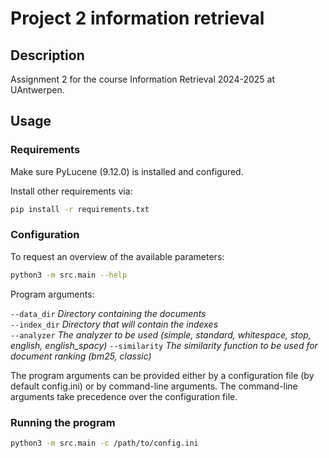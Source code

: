 # Project 2 information retrieval

## Description

Assignment 2 for the course Information Retrieval 2024-2025 at UAntwerpen.

## Usage

### Requirements

Make sure PyLucene (9.12.0) is installed and configured.

Install other requirements via:

```bash
pip install -r requirements.txt
```

### Configuration

To request an overview of the available parameters:

```bash
python3 -m src.main --help
```

Program arguments:

`--data_dir` *Directory containing the documents*  
`--index_dir` *Directory that will contain the indexes*  
`--analyzer` *The analyzer to be used (simple, standard, whitespace, stop, english, english_spacy)*
`--similarity` *The similarity function to be used for document ranking (bm25, classic)*

The program arguments can be provided either by a configuration file (by default config.ini) or by command-line
arguments.
The command-line arguments take precedence over the configuration file.

### Running the program

```bash
python3 -m src.main -c /path/to/config.ini
```

